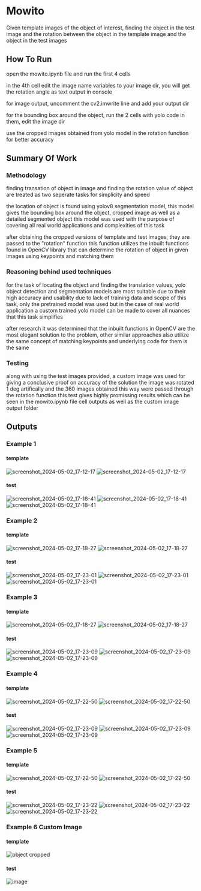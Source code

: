 # Mowito
Given template images of the object of interest, finding the object in the test image and the rotation between the object in the template image and the object in the test images

## How To Run
open the mowito.ipynb file and run the first 4 cells

in the 4th cell edit the image name variables to your image dir, you will get the rotation angle as text output in console

for image output, uncomment the cv2.imwrite line and add your output dir

for the bounding box around the object, run the 2 cells with yolo code in them, edit the image dir

use the cropped images obtained from yolo model in the rotation function for better accuracy

## Summary Of Work
### Methodology
finding transation of object in image and finding the rotation value of object are treated as two seperate tasks for simplicity and speed

the location of object is found using yolov8 segmentation model, this model gives the bounding box around the object, cropped image as well as a detailed segmented object
this model was used with the purpose of covering all real world applications and complexities of this task

after obtaining the cropped versions of template and test images, they are passed to the "rotation" function
this function utilizes the inbuilt functions found in OpenCV library that can determine the rotation of object in given images using keypoints and matching them

### Reasoning behind used techniques
for the task of locating the object and finding the translation values, yolo object detection and segmentation models are most suitable due to their high accuracy and usability
due to lack of training data and scope of this task, only the pretrained model was used but in the case of real world application a custom trained yolo model can be made to cover all nuances that this task simplifies

after research it was determined that the inbuilt functions in OpenCV are the most elegant solution to the problem, other similar approaches also utilize the same concept of matching keypoints and underlying code for them is the same

### Testing
along with using the test images provided, a custom image was used for giving a conclusive proof on accuracy of the solution
the image was rotated 1 deg artifically and the 360 images obtained this way were passed through the rotation function
this test gives highly promissing results which can be seen in the mowito.ipynb file cell outputs as well as the custom image output folder

## Outputs
### Example 1
#### template
![screenshot_2024-05-02_17-12-17](https://github.com/Rugved-Pandit/mowito/assets/62091349/33b71d3b-2c3f-4529-8264-c23f2f447fca)
![screenshot_2024-05-02_17-12-17](https://github.com/Rugved-Pandit/mowito/assets/62091349/ad9f35d5-3b77-417b-9c6b-174385d8bf4e)
#### test
![screenshot_2024-05-02_17-18-41](https://github.com/Rugved-Pandit/mowito/assets/62091349/532ccc49-dc9d-47da-b787-a27c268615d9)
![screenshot_2024-05-02_17-18-41](https://github.com/Rugved-Pandit/mowito/assets/62091349/1aac90e1-39e9-4f67-a2cc-34302d12be8e)
![screenshot_2024-05-02_17-18-41](https://github.com/Rugved-Pandit/mowito/assets/62091349/69872556-9b78-49a1-9920-6fec618b2075)

### Example 2
#### template
![screenshot_2024-05-02_17-18-27](https://github.com/Rugved-Pandit/mowito/assets/62091349/1ba9df1a-510b-4a3f-b07f-37ec723f46a4)
![screenshot_2024-05-02_17-18-27](https://github.com/Rugved-Pandit/mowito/assets/62091349/a0e4e3a6-8243-4597-b3ae-7e1a025be0a2)
#### test
![screenshot_2024-05-02_17-23-01](https://github.com/Rugved-Pandit/mowito/assets/62091349/a666ad88-51a5-450c-bc3f-c77a5f0665e9)
![screenshot_2024-05-02_17-23-01](https://github.com/Rugved-Pandit/mowito/assets/62091349/dde59b1e-fbda-4314-98d7-558102338f2e)
![screenshot_2024-05-02_17-23-01](https://github.com/Rugved-Pandit/mowito/assets/62091349/8093db95-57ec-482d-bf2a-6e9ce39991da)

### Example 3
#### template
![screenshot_2024-05-02_17-18-27](https://github.com/Rugved-Pandit/mowito/assets/62091349/1ba9df1a-510b-4a3f-b07f-37ec723f46a4)
![screenshot_2024-05-02_17-18-27](https://github.com/Rugved-Pandit/mowito/assets/62091349/a0e4e3a6-8243-4597-b3ae-7e1a025be0a2)
#### test
![screenshot_2024-05-02_17-23-09](https://github.com/Rugved-Pandit/mowito/assets/62091349/cbb67cec-e0a6-4bd9-b196-01dd52fc04c5)
![screenshot_2024-05-02_17-23-09](https://github.com/Rugved-Pandit/mowito/assets/62091349/7e6add4b-44b5-4400-8e1a-9d7e8d39cb99)
![screenshot_2024-05-02_17-23-09](https://github.com/Rugved-Pandit/mowito/assets/62091349/f7ed14ad-83d3-4529-93ee-962e2de2065f)


### Example 4
#### template
![screenshot_2024-05-02_17-22-50](https://github.com/Rugved-Pandit/mowito/assets/62091349/a03b19e4-2bf6-497e-99a0-c4cde92f2ab4)
![screenshot_2024-05-02_17-22-50](https://github.com/Rugved-Pandit/mowito/assets/62091349/95317b88-2d9f-47e1-a7a0-07ebf04d4261)
#### test
![screenshot_2024-05-02_17-23-09](https://github.com/Rugved-Pandit/mowito/assets/62091349/a2d9e865-25a1-4a89-877f-330943c7a0a7)
![screenshot_2024-05-02_17-23-09](https://github.com/Rugved-Pandit/mowito/assets/62091349/9d6cccb7-db65-472d-a27f-5f4f3120dcf0)
![screenshot_2024-05-02_17-23-09](https://github.com/Rugved-Pandit/mowito/assets/62091349/abe80543-f997-4498-85bc-6225f110b682)

### Example 5
#### template
![screenshot_2024-05-02_17-22-50](https://github.com/Rugved-Pandit/mowito/assets/62091349/a03b19e4-2bf6-497e-99a0-c4cde92f2ab4)
![screenshot_2024-05-02_17-22-50](https://github.com/Rugved-Pandit/mowito/assets/62091349/95317b88-2d9f-47e1-a7a0-07ebf04d4261)
#### test
![screenshot_2024-05-02_17-23-22](https://github.com/Rugved-Pandit/mowito/assets/62091349/43de648c-ff2e-4faf-8b47-145dc2412b10)
![screenshot_2024-05-02_17-23-22](https://github.com/Rugved-Pandit/mowito/assets/62091349/a5eb1a83-f0b3-49fa-8308-463196fec440)
![screenshot_2024-05-02_17-23-22](https://github.com/Rugved-Pandit/mowito/assets/62091349/0afa914d-6920-456b-b1db-6d3395e3be84)

### Example 6 Custom Image
#### template
![object cropped](https://github.com/Rugved-Pandit/mowito/assets/62091349/93368f83-00f9-4f15-bf84-4a6eb66c5d68)
#### test
![image](https://github.com/Rugved-Pandit/mowito/assets/62091349/e7a9d03c-1078-4795-a13a-4875859d2709)
